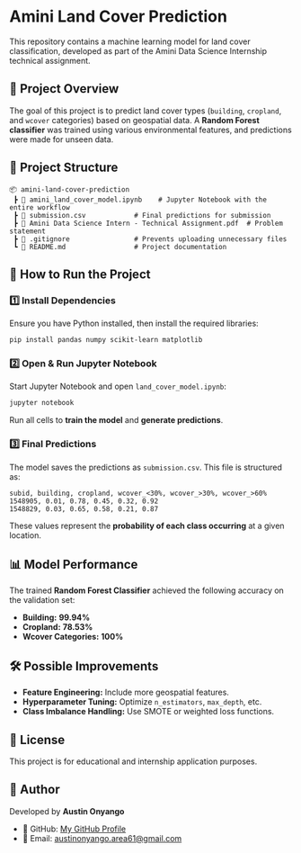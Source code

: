 # Amini Land Cover Prediction

This repository contains a machine learning model for land cover classification, developed as part of the Amini Data Science Internship technical assignment.

## 📌 Project Overview
The goal of this project is to predict land cover types (`building`, `cropland`, and `wcover` categories) based on geospatial data. A **Random Forest classifier** was trained using various environmental features, and predictions were made for unseen data.

## 📂 Project Structure
```
📦 amini-land-cover-prediction
 ┣ 📜 amini_land_cover_model.ipynb    # Jupyter Notebook with the entire workflow
 ┣ 📜 submission.csv            # Final predictions for submission
 ┣ 📜 Amini Data Science Intern - Technical Assignment.pdf  # Problem statement
 ┣ 📜 .gitignore                # Prevents uploading unnecessary files
 ┗ 📜 README.md                 # Project documentation
```

## 🚀 How to Run the Project

### **1️⃣ Install Dependencies**
Ensure you have Python installed, then install the required libraries:
```sh
pip install pandas numpy scikit-learn matplotlib
```

### **2️⃣ Open & Run Jupyter Notebook**
Start Jupyter Notebook and open `land_cover_model.ipynb`:
```sh
jupyter notebook
```
Run all cells to **train the model** and **generate predictions**.

### **3️⃣ Final Predictions**
The model saves the predictions as `submission.csv`. This file is structured as:
```
subid, building, cropland, wcover_<30%, wcover_>30%, wcover_>60%
1548905, 0.01, 0.78, 0.45, 0.32, 0.92
1548829, 0.03, 0.65, 0.58, 0.21, 0.87
```
These values represent the **probability of each class occurring** at a given location.

## 📊 Model Performance
The trained **Random Forest Classifier** achieved the following accuracy on the validation set:
* **Building:** **99.94%**
* **Cropland:** **78.53%**
* **Wcover Categories:** **100%**

## 🛠 Possible Improvements
* **Feature Engineering:** Include more geospatial features.
* **Hyperparameter Tuning:** Optimize `n_estimators`, `max_depth`, etc.
* **Class Imbalance Handling:** Use SMOTE or weighted loss functions.

## 📜 License
This project is for educational and internship application purposes.

## 📝 Author
Developed by **Austin Onyango**
* 🔗 GitHub: [My GitHub Profile](https://github.com/austin-area61)
* 📧 Email: austinonyango.area61@gmail.com
